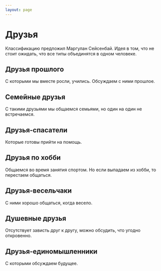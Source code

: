 ```yaml
---
layout: page
---
```


# Друзья

Классификацию предложил Маргулан Сейсенбай. Идея в том, что не стоит ожидать, что все типы объединятся в одном человеке.

## Друзья прошлого
С которыми мы вместе росли, учились. Обсуждаем с ними прошлое.

## Семейные друзья
С такими друзьями мы общаемся семьями, но один на один не встречаемся.

## Друзья-спасатели
Которые готовы прийти на помощь.

## Друзья по хобби
Общаемся во время занятия спортом. Но если выпадаем из хобби, то перестаем общаться.

## Друзья-весельчаки
С ними хорошо общаться, когда весело.

## Душевные друзья
Отсутствует зависть друг к другу, можно обсудить, что угодно откровенно.

## Друзья-единомышленники
С которыми обсуждаем будущее.

